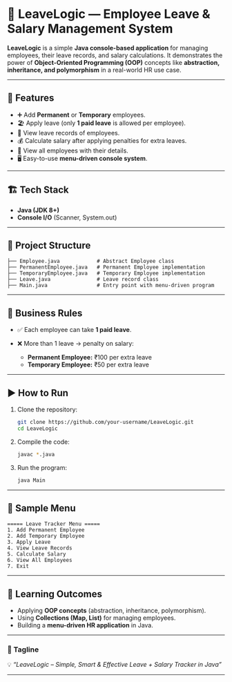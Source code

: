 # 📝 LeaveLogic — Employee Leave & Salary Management System

**LeaveLogic** is a simple **Java console-based application** for managing employees, their leave records, and salary calculations.
It demonstrates the power of **Object-Oriented Programming (OOP)** concepts like **abstraction, inheritance, and polymorphism** in a real-world HR use case.

---

## 🚀 Features

* ➕ Add **Permanent** or **Temporary** employees.
* 🏖️ Apply leave (only **1 paid leave** is allowed per employee).
* 📑 View leave records of employees.
* 💰 Calculate salary after applying penalties for extra leaves.
* 👥 View all employees with their details.
* 🖥️ Easy-to-use **menu-driven console system**.

---

## 🏗️ Tech Stack

* **Java (JDK 8+)**
* **Console I/O** (Scanner, System.out)

---

## 📂 Project Structure

```
├── Employee.java            # Abstract Employee class
├── PermanentEmployee.java   # Permanent Employee implementation
├── TemporaryEmployee.java   # Temporary Employee implementation
├── Leave.java               # Leave record class
├── Main.java                # Entry point with menu-driven program
```

---

## 📜 Business Rules

* ✅ Each employee can take **1 paid leave**.
* ❌ More than 1 leave → penalty on salary:

  * **Permanent Employee:** ₹100 per extra leave
  * **Temporary Employee:** ₹50 per extra leave

---

## ▶️ How to Run

1. Clone the repository:

   ```bash
   git clone https://github.com/your-username/LeaveLogic.git
   cd LeaveLogic
   ```
2. Compile the code:

   ```bash
   javac *.java
   ```
3. Run the program:

   ```bash
   java Main
   ```

---

## 📌 Sample Menu

```
===== Leave Tracker Menu =====
1. Add Permanent Employee
2. Add Temporary Employee
3. Apply Leave
4. View Leave Records
5. Calculate Salary
6. View All Employees
7. Exit
```

---

## 🎯 Learning Outcomes

* Applying **OOP concepts** (abstraction, inheritance, polymorphism).
* Using **Collections (Map, List)** for managing employees.
* Building a **menu-driven HR application** in Java.

---

### 🔖 Tagline

💡 *“LeaveLogic – Simple, Smart & Effective Leave + Salary Tracker in Java”*

---

